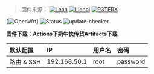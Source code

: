>固件来源：
[![Lean](https://img.shields.io/badge/Lede-Lean-red.svg?style=flat&logo=appveyor)](https://github.com/coolsnowwolf/lede) 
 [![Lienol](https://img.shields.io/badge/Package-Lienol-blueviolet.svg?style=flat&logo=appveyor)](https://github.com/Lienol/openwrt-package) 
 [![P3TERX](https://img.shields.io/badge/Package-P3TERX-blueviolet.svg?style=flat&logo=appveyor)](https://github.com/P3TERX/Actions-OpenWrt)

[![OpenWrt](https://img.shields.io/badge/From-OpenWrt-blue.svg?style=for-the-badge&logo=appveyor)]
![Status](https://github.com/2CW/jdy-openwrt/actions/workflows/build-openwrt.yml/badge.svg)
![update-checker](https://github.com/2CW/jdy-openwrt/actions/workflows/update-checker.yml/badge.svg)

**固件下载：Actions下奶牛快传货Artifacts下载**

| 默认配置 | IP | 用户名 | 密码 |
| :--- | :--- | :--- | :--- |
| 路由 & SSH | 192.168.50.1 | root | password |



